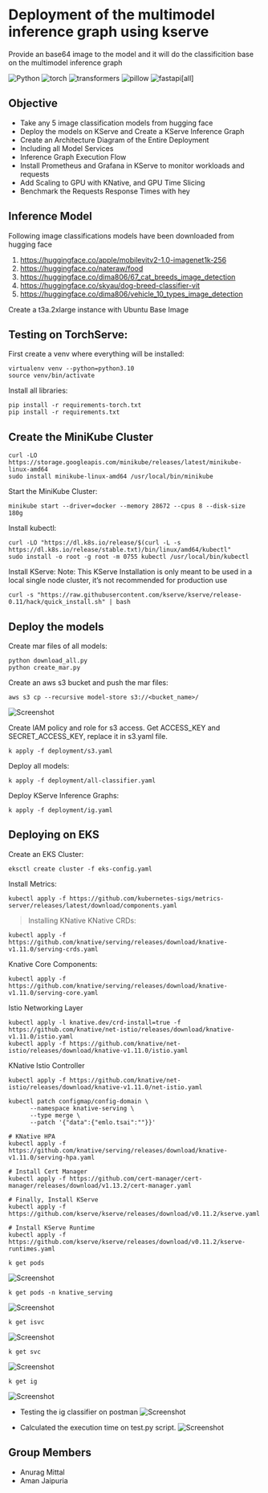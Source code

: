 # Deployment of the multimodel inference graph using kserve

Provide an base64 image to the model and it will do the classificition base on the multimodel inference graph

![Python](https://img.shields.io/badge/python-3.9-blue)
![torch](https://img.shields.io/badge/torch-1.12.0-orange)
![transformers](https://img.shields.io/badge/transformers-4.30.2-orange)
![pillow](https://img.shields.io/badge/pillow-9.5.0-orange)
![fastapi[all]](https://img.shields.io/badge/fastapi[all]-0.98.0-green)


## Objective 

- Take any 5 image classification models from hugging face
- Deploy the models on KServe and Create a KServe Inference Graph
- Create an Architecture Diagram of the Entire Deployment
- Including all Model Services
- Inference Graph Execution Flow
- Install Prometheus and Grafana in KServe to monitor workloads and requests
- Add Scaling to GPU with KNative, and GPU Time Slicing
- Benchmark the Requests Response Times with hey

## Inference Model 

Following image classifications models have been downloaded from hugging face

1. https://huggingface.co/apple/mobilevitv2-1.0-imagenet1k-256
2. https://huggingface.co/nateraw/food
3. https://huggingface.co/dima806/67_cat_breeds_image_detection
4. https://huggingface.co/skyau/dog-breed-classifier-vit
5. https://huggingface.co/dima806/vehicle_10_types_image_detection

Create a t3a.2xlarge instance with Ubuntu Base Image

## Testing on TorchServe:

First create a venv where everything will be installed:
```
virtualenv venv --python=python3.10
source venv/bin/activate
```

Install all libraries:
```
pip install -r requirements-torch.txt
pip install -r requirements.txt
```

## Create the MiniKube Cluster
```
curl -LO https://storage.googleapis.com/minikube/releases/latest/minikube-linux-amd64
sudo install minikube-linux-amd64 /usr/local/bin/minikube
```

Start the MiniKube Cluster:
```
minikube start --driver=docker --memory 28672 --cpus 8 --disk-size 180g
```

Install kubectl:
```
curl -LO "https://dl.k8s.io/release/$(curl -L -s https://dl.k8s.io/release/stable.txt)/bin/linux/amd64/kubectl"
sudo install -o root -g root -m 0755 kubectl /usr/local/bin/kubectl
```

Install KServe:
Note: This KServe Installation is only meant to be used in a local single node cluster, it’s not recommended for production use
```
curl -s "https://raw.githubusercontent.com/kserve/kserve/release-0.11/hack/quick_install.sh" | bash
```

## Deploy the models

Create mar files of all models:
```
python download_all.py
python create_mar.py
```

Create an aws s3 bucket and push the mar files:
```
aws s3 cp --recursive model-store s3://<bucket_name>/
```
![Screenshot](images/S3.JPG)

Create IAM policy and role for s3 access. Get ACCESS_KEY and SECRET_ACCESS_KEY, replace it in s3.yaml file.
```
k apply -f deployment/s3.yaml
```

Deploy all models:
```
k apply -f deployment/all-classifier.yaml
```

Deploy KServe Inference Graphs:
```
k apply -f deployment/ig.yaml
```

## Deploying on EKS
Create an EKS Cluster:
```
eksctl create cluster -f eks-config.yaml
```

Install Metrics:
```
kubectl apply -f https://github.com/kubernetes-sigs/metrics-server/releases/latest/download/components.yaml
```

> Installing KNative
KNative CRDs:
```
kubectl apply -f https://github.com/knative/serving/releases/download/knative-v1.11.0/serving-crds.yaml
```

Knative Core Components:
```
kubectl apply -f https://github.com/knative/serving/releases/download/knative-v1.11.0/serving-core.yaml
```

Istio Networking Layer
```
kubectl apply -l knative.dev/crd-install=true -f https://github.com/knative/net-istio/releases/download/knative-v1.11.0/istio.yaml
kubectl apply -f https://github.com/knative/net-istio/releases/download/knative-v1.11.0/istio.yaml
```

KNative Istio Controller
```
kubectl apply -f https://github.com/knative/net-istio/releases/download/knative-v1.11.0/net-istio.yaml
```
```
kubectl patch configmap/config-domain \
      --namespace knative-serving \
      --type merge \
      --patch '{"data":{"emlo.tsai":""}}'
```

```
# KNative HPA
kubectl apply -f https://github.com/knative/serving/releases/download/knative-v1.11.0/serving-hpa.yaml

# Install Cert Manager
kubectl apply -f https://github.com/cert-manager/cert-manager/releases/download/v1.13.2/cert-manager.yaml

# Finally, Install KServe
kubectl apply -f https://github.com/kserve/kserve/releases/download/v0.11.2/kserve.yaml

# Install KServe Runtime
kubectl apply -f https://github.com/kserve/kserve/releases/download/v0.11.2/kserve-runtimes.yaml
```
```
k get pods
```
![Screenshot](images/kgpo.JPG)

```
k get pods -n knative_serving
```
![Screenshot](images/kg_pods_knative.JPG)
```
k get isvc
```
![Screenshot](images/kg_isvc.JPG)
```
k get svc
```
![Screenshot](images/kg_svc.JPG)

```
k get ig
```
![Screenshot](images/ig.JPG)

- Testing the ig classifier on postman 
![Screenshot](images/postman.JPG)

- Calculated the execution time on test.py script.
![Screenshot](images/time.JPG)


## Group Members
- Anurag Mittal
- Aman Jaipuria

